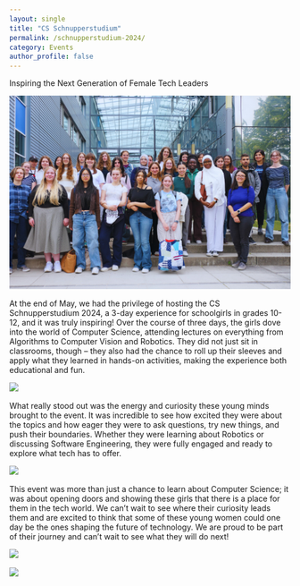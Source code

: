 ```yaml
---
layout: single
title: "CS Schnupperstudium"
permalink: /schnupperstudium-2024/
category: Events
author_profile: false
---
```


Inspiring the Next Generation of Female Tech Leaders

![](/assets/images/content-2024/schnupperstudium-2024-1.jpg)

At the end of May, we had the privilege of hosting the CS Schnupperstudium 2024, a 3-day experience for schoolgirls in grades 10-12, and it was truly inspiring! Over the course of three days, the girls dove into the world of Computer Science, attending lectures on everything from Algorithms to Computer Vision and Robotics. They did not just sit in classrooms, though – they also had the chance to roll up their sleeves and apply what they learned in hands-on activities, making the experience both educational and fun.

![](/assets/images/content-2024/schnupperstudium-2024-2.jpg)

What really stood out was the energy and curiosity these young minds brought to the event. It was incredible to see how excited they were about the topics and how eager they were to ask questions, try new things, and push their boundaries. Whether they were learning about Robotics or discussing Software Engineering, they were fully engaged and ready to explore what tech has to offer.

![](/assets/images/content-2024/schnupperstudium-2024-3.jpg)

This event was more than just a chance to learn about Computer Science; it was about opening doors and showing these girls that there is a place for them in the tech world. We can’t wait to see where their curiosity leads them and are excited to think that some of these young women could one day be the ones shaping the future of technology. We are proud to be part of their journey and can’t wait to see what they will do next!

![](/assets/images/content-2024/schnupperstudium-2024-4.jpg)

![](/assets/images/content-2024/schnupperstudium-2024-5.jpg)